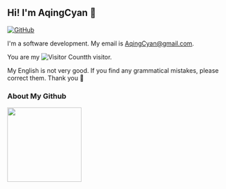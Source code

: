 ## Hi! I'm AqingCyan 👋

[![GitHub](https://img.shields.io/badge/dynamic/json?logo=github&label=GitHub&labelColor=495867&color=495867&query=%24.data.totalSubs&url=https%3A%2F%2Fapi.spencerwoo.com%2Fsubstats%2F%3Fsource%3Dgithub%26queryKey%3DAqingCyan&style=for-the-badge)](https://github.com/AqingCyan)

I'm a software development. My email is AqingCyan@gmail.com.

You are my ![Visitor Count](https://profile-counter.glitch.me/AqingCyan/count.svg)th visitor.

My English is not very good. If you find any grammatical mistakes, please correct them. Thank you 🥰

### About My Github

<img height='170' src="https://github-readme-stats.vercel.app/api?username=AqingCyan&show_icons=true&theme=dark" align="left" />


